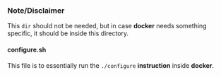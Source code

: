 ### Note/Disclaimer
This `dir` should not be needed, but in case **docker** needs something specific, it should be inside this directory.

#### configure.sh

This file is to essentially run the `./configure` **instruction** inside **docker**.